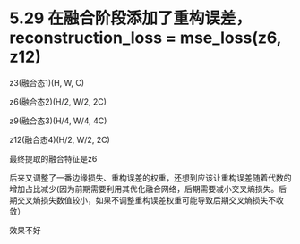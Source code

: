# 5.29 在融合阶段添加了重构误差，reconstruction_loss = mse_loss(z6, z12)

z3(融合态1)(H, W, C)

z6(融合态2)(H/2, W/2, 2C)

z9(融合态3)(H/4, W/4, 4C)

z12(融合态4)(H/2, W/2, 2C)

最终提取的融合特征是z6

后来又调整了一番边缘损失、重构误差的权重，还想到应该让重构误差随着代数的增加占比减少(因为前期需要利用其优化融合网络，后期需要减小交叉熵损失。后期交叉熵损失数值较小，如果不调整重构误差权重可能导致后期交叉熵损失不收敛）

效果不好

